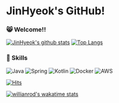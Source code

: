 # JinHyeok's GitHub!

### 😸 Welcome!!

[![JinHyeok's github stats](https://github-readme-stats.vercel.app/api?username=Lee-Jin-Hyeok&theme=tokyonight)](https://github.com/anuraghazra/github-readme-stats)
[![Top Langs](https://github-readme-stats.vercel.app/api/top-langs/?username=Lee-Jin-Hyeok&layout=compact&show_icons=true&theme=tokyonight)](https://github.com/anuraghazra/github-readme-stats)

### 🔧 Skills
![Java](https://img.shields.io/badge/Java-%E2%98%85%E2%98%85%E2%98%85%E2%98%85%E2%98%85-B7472A?style=&logo=Java)
![Spring](https://img.shields.io/badge/Spring-%E2%98%85%E2%98%85%E2%98%85%E2%98%85%E2%98%85-6DB33F?style=&logo=Spring)
![Kotlin](https://img.shields.io/badge/Kotlin-%E2%98%85%E2%98%85%E2%98%85%E2%98%86%E2%98%86-0095D5?style=&logo=Kotlin)
![Docker](https://img.shields.io/badge/Docker-%E2%98%85%E2%98%85%E2%98%85%E2%98%85%E2%98%86-2496ED?style=&logo=Docker)
![AWS](https://img.shields.io/badge/AWS-%E2%98%85%E2%98%85%E2%98%85%E2%98%86%E2%98%86-232F3E?style=&logo=Amazon)


[![Hits](https://hits.seeyoufarm.com/api/count/incr/badge.svg?url=https%3A%2F%2Fgithub.com%2FLee-Jin-Hyeok&count_bg=%2379C83D&title_bg=%23555555&icon=&icon_color=%23E7E7E7&title=hits&edge_flat=false)](https://hits.seeyoufarm.com)

[![willianrod's wakatime stats](https://github-readme-stats.vercel.app/api/wakatime?username=Lee-Jin-Hyeok)](https://github.com/anuraghazra/github-readme-stats)

<!--
**Lee-Jin-Hyeok/Lee-Jin-Hyeok** is a ✨ _special_ ✨ repository because its `README.md` (this file) appears on your GitHub profile.

Here are some ideas to get you started:

- 🔭 I’m currently working on ...
- 🌱 I’m currently learning ...
- 👯 I’m looking to collaborate on ...
- 🤔 I’m looking for help with ...
- 💬 Ask me about ...
- 📫 How to reach me: ...
- 😄 Pronouns: ...
- ⚡ Fun fact: ...
-->
